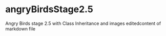 # angryBirdsStage2.5
Angry Birds stage 2.5 with Class Inheritance and images
editedcontent of markdown file
